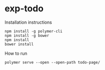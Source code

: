 # exp-todo

Installation instructions
```
npm install -g polymer-cli
npm install -g bower
npm install
bower install
```

How to run
```
polymer serve --open --open-path todo-page/
```